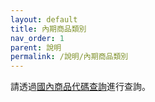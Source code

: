 ```yaml
---
layout: default
title: 內期商品類別
nav_order: 1
parent: 說明
permalink: /說明/內期商品類別
--- 
```


請透過[國內商品代碼查詢](
https://messagebus.pfctrade.com:9998/futuremarginquery)進行查詢。